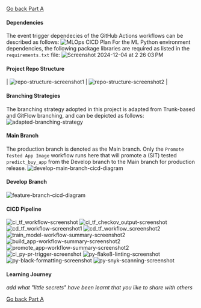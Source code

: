 [Go back Part A](getting_started_clc-A.md)

#### Dependencies
The event trigger dependecies of the GitHub Actions workflows can be described as follows:
  ![MLOps CICD Plan](https://github.com/user-attachments/assets/bd768c7e-b205-4e3d-8f6f-431a1ec079d7)
For the ML Python environment dependencies, the following package libraries are required as listed in the `requirements.txt` file:
  ![Screenshot 2024-12-04 at 2 26 03 PM](https://github.com/user-attachments/assets/632a7ba6-e8a6-4c51-b97f-520beebb2931)
#### Project Repo Structure
  |  ![repo-structure-screenshot1](https://github.com/user-attachments/assets/bdeb2d4e-dea3-4b3c-9860-cf04d154442d)  |  ![repo-structure-screenshot2](https://github.com/user-attachments/assets/15fca66b-0545-4136-9710-b1c8caca164e)  |
#### Branching Strategies
The branching strategy adopted in this project is adapted from Trunk-based and GitFlow branching, and can be depicted as follows:
  ![adapted-branching-strategy](https://github.com/user-attachments/assets/29d59e48-0818-4895-b7ea-a9b403ee043e)
#### Main Branch
The production branch is denoted as the Main branch. Only the `Promote Tested App Image` workflow runs here that will promote a (SIT) tested `predict_buy_app` from the Develop branch to the Main branch for production release.
  ![develop-main-branch-cicd-diagram](https://github.com/user-attachments/assets/9970916c-9637-4738-abff-f8744ab7904a)
#### Develop Branch
  ![feature-branch-cicd-diagram](https://github.com/user-attachments/assets/2037998a-c25a-4bb6-ac40-fff31ccd31ce)
#### CICD Pipeline
  ![ci_tf_workflow-screenshot](https://github.com/user-attachments/assets/a1904669-5a34-4980-8422-8ac46a0dc56c)
  ![ci_tf_checkov_output-screenshot](https://github.com/user-attachments/assets/72ee43d8-4819-4dff-b356-e53c73480062)
  ![cd_tf_workflow-screenshot1](https://github.com/user-attachments/assets/0409d9a6-c6f8-42e1-a26f-34e30578fdd8)
  ![cd_tf_workflow_screenshot2](https://github.com/user-attachments/assets/a3a422cb-ab5a-41cd-9ca8-8b6c8dbb2e39)
  ![train_model-workflow-summary-screenshot2](https://github.com/user-attachments/assets/9780aaa1-6dfb-448e-a86d-50e36ab9fd9c)
  ![build_app-workflow-summary-screenshot2](https://github.com/user-attachments/assets/c2d486c7-0dfe-4c1f-bc4c-bcf0c1534bd1)
  ![promote_app-workflow-summary-screenshot2](https://github.com/user-attachments/assets/226ac1e9-875f-414a-b036-10ea14dea1be)
  ![ci_py-pr-trigger-screenshot](https://github.com/user-attachments/assets/85178d62-1813-46d3-bd8f-cf7cd55f199f)
  ![py-flake8-linting-screenshot](https://github.com/user-attachments/assets/9e9d7c47-5fd4-42a5-be3c-00fe36b96cd5)
  ![py-black-formatting-screenshot](https://github.com/user-attachments/assets/7029a197-654c-40e0-bc67-f16f1c72fbd3)
  ![py-snyk-scanning-screenshot](https://github.com/user-attachments/assets/35882bac-bae0-4fea-a292-2784a82fb9f7)
#### Learning Journey
_add what "little secrets" have been learnt that you like to share with others_ 

[Go back Part A](getting_started_clc-A.md)
